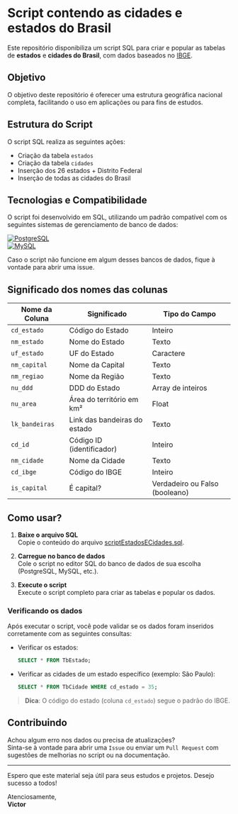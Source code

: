 # Script contendo as cidades e estados do Brasil

Este repositório disponibiliza um script SQL para criar e popular as tabelas de **estados** e **cidades do Brasil**, com dados baseados no [IBGE](https://www.ibge.gov.br/cidades-e-estados).

## Objetivo

O objetivo deste repositório é oferecer uma estrutura geográfica nacional completa, facilitando o uso em aplicações ou para fins de estudos.

## Estrutura do Script

O script SQL realiza as seguintes ações:

- Criação da tabela `estados`
- Criação da tabela `cidades`
- Inserção dos 26 estados + Distrito Federal
- Inserção de todas as cidades do Brasil

## Tecnologias e Compatibilidade

O script foi desenvolvido em SQL, utilizando um padrão compatível com os seguintes sistemas de gerenciamento de banco de dados:

[![PostgreSQL](https://img.shields.io/badge/PostgreSQL-%23336791.svg?logo=postgresql&logoColor=white)](https://www.postgresql.org/)  
[![MySQL](https://img.shields.io/badge/MySQL-%2300f.svg?logo=mysql&logoColor=white)](https://www.mysql.com/)

Caso o script não funcione em algum desses bancos de dados, fique à vontade para abrir uma issue.

## Significado dos nomes das colunas

| Nome da Coluna           | Significado                  | Tipo do Campo                    |
| ------------------------ | ---------------------------- | -------------------------------- |
| `cd_estado`              | Código do Estado             | Inteiro                          |
| `nm_estado`              | Nome do Estado               | Texto                            |
| `uf_estado`              | UF do Estado                 | Caractere                        |
| `nm_capital`             | Nome da Capital              | Texto                            |
| `nm_regiao`              | Nome da Região               | Texto                            |
| `nu_ddd`                 | DDD do Estado                | Array de inteiros                |
| `nu_area`                | Área do território em km²    | Float                            |
| `lk_bandeiras`           | Link das bandeiras do estado | Texto                            |
| `cd_id`                  | Código ID (identificador)    | Inteiro                          |
| `nm_cidade`              | Nome da Cidade               | Texto                            |
| `cd_ibge`                | Código do IBGE               | Inteiro                          |
| `is_capital`             | É capital?                   | Verdadeiro ou Falso (booleano)   |

## Como usar?

1. **Baixe o arquivo SQL**  
   Copie o conteúdo do arquivo [scriptEstadosECidades.sql](https://github.com/Vicjun22/script-cidades-e-estados-brasileiros_sql/blob/main/scriptEstadosECidades.sql).

2. **Carregue no banco de dados**  
   Cole o script no editor SQL do banco de dados de sua escolha (PostgreSQL, MySQL, etc.).

3. **Execute o script**  
   Execute o script completo para criar as tabelas e popular os dados.

### Verificando os dados

Após executar o script, você pode validar se os dados foram inseridos corretamente com as seguintes consultas:

- Verificar os estados:
  ```sql
  SELECT * FROM TbEstado;
  ```

- Verificar as cidades de um estado específico (exemplo: São Paulo):
  ```sql
  SELECT * FROM TbCidade WHERE cd_estado = 35;
  ```

> **Dica**: O código do estado (coluna `cd_estado`) segue o padrão do IBGE.

## Contribuindo

Achou algum erro nos dados ou precisa de atualizações?  
Sinta-se à vontade para abrir uma `Issue` ou enviar um `Pull Request` com sugestões de melhorias no script ou na documentação.

---

Espero que este material seja útil para seus estudos e projetos. Desejo sucesso a todos!

Atenciosamente,  
**Victor**
